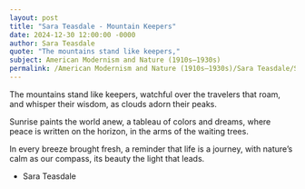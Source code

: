 ```yaml
---
layout: post
title: "Sara Teasdale - Mountain Keepers"
date: 2024-12-30 12:00:00 -0000
author: Sara Teasdale
quote: "The mountains stand like keepers,"
subject: American Modernism and Nature (1910s–1930s)
permalink: /American Modernism and Nature (1910s–1930s)/Sara Teasdale/Sara Teasdale - Mountain Keepers
---
```


The mountains stand like keepers,
watchful over the travelers that roam,
and whisper their wisdom,
as clouds adorn their peaks.

Sunrise paints the world anew,
a tableau of colors and dreams,
where peace is written on the horizon,
in the arms of the waiting trees.

In every breeze brought fresh,
a reminder that life is a journey,
with nature’s calm as our compass,
its beauty the light that leads.

- Sara Teasdale
